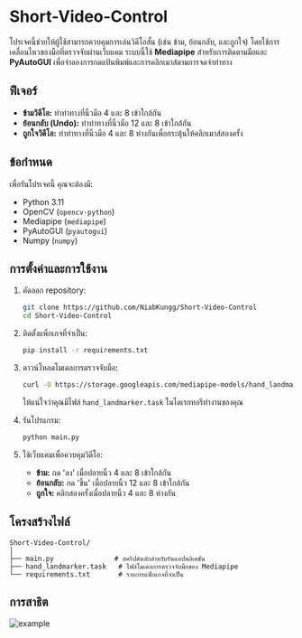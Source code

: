 # Short-Video-Control

โปรเจคนี้ช่วยให้ผู้ใช้สามารถควบคุมการเล่นวิดีโอสั้น (เช่น ข้าม, ย้อนกลับ, และถูกใจ) โดยใช้การเคลื่อนไหวของมือที่ตรวจจับผ่านเว็บแคม ระบบนี้ใช้ **Mediapipe** สำหรับการติดตามมือและ **PyAutoGUI** เพื่อจำลองการกดแป้นพิมพ์และการคลิกเมาส์ตามการจดจำท่าทาง

## ฟีเจอร์
- **ข้ามวิดีโอ:** ทำท่าทางที่นิ้วมือ 4 และ 8 เข้าใกล้กัน
- **ย้อนกลับ (Undo):** ทำท่าทางที่นิ้วมือ 12 และ 8 เข้าใกล้กัน
- **ถูกใจวิดีโอ:** ทำท่าทางที่นิ้วมือ 4 และ 8 ห่างกันเพื่อกระตุ้นให้คลิกเมาส์สองครั้ง

## ข้อกำหนด

เพื่อรันโปรเจคนี้ คุณจะต้องมี:

- Python 3.11
- OpenCV (`opencv-python`)
- Mediapipe (`mediapipe`)
- PyAutoGUI (`pyautogui`)
- Numpy (`numpy`)

## การตั้งค่าและการใช้งาน

1. คัดลอก repository:
   ```bash
   git clone https://github.com/NiabKungg/Short-Video-Control
   cd Short-Video-Control
   ```

2. ติดตั้งแพ็กเกจที่จำเป็น:
   ```bash
   pip install -r requirements.txt
   ```

3. ดาวน์โหลดโมเดลการตรวจจับมือ:
   ```bash
   curl -O https://storage.googleapis.com/mediapipe-models/hand_landmarker/hand_landmarker/float16/1/hand_landmarker.task
   ```
   ให้แน่ใจว่าคุณมีไฟล์ `hand_landmarker.task` ในไดเรกทอรีทำงานของคุณ
   

5. รันโปรแกรม:
   ```bash
   python main.py
   ```

6. ใช้เว็บแคมเพื่อควบคุมวิดีโอ:
   - **ข้าม:** กด 'ลง' เมื่อปลายนิ้ว 4 และ 8 เข้าใกล้กัน
   - **ย้อนกลับ:** กด 'ขึ้น' เมื่อปลายนิ้ว 12 และ 8 เข้าใกล้กัน
   - **ถูกใจ:** คลิกสองครั้งเมื่อปลายนิ้ว 4 และ 8 ห่างกัน

## โครงสร้างไฟล์

```
Short-Video-Control/
│
├── main.py               # สคริปต์หลักสำหรับรันแอปพลิเคชัน
├── hand_landmarker.task   # ไฟล์โมเดลการตรวจจับมือของ Mediapipe
└── requirements.txt       # รายการแพ็กเกจที่จำเป็น
```

## การสาธิต

![example](example.gif)
